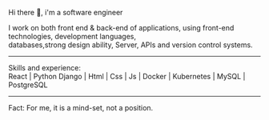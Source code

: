 Hi there 👋, i'm a software engineer

I work on both front end & back-end of applications, using front-end technologies, development languages, <br>databases,strong design ability, Server, APIs and version control systems.
<hr class="dotted">
Skills and experience: <br>
React | Python  Django | Html | Css | Js | Docker | Kubernetes | MySQL | PostgreSQL
<hr class="dotted">

Fact: For me, it is a mind-set, not a position.






 

 

